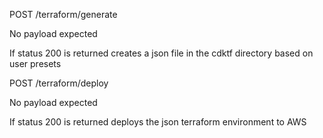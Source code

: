 POST /terraform/generate

No payload expected

If status 200 is returned creates a json file in the cdktf directory based on user presets


POST /terraform/deploy

No payload expected

If status 200 is returned deploys the json terraform environment to AWS